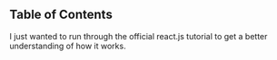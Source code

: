 ## Table of Contents
I just wanted to run through the official react.js tutorial to get a better understanding of how it works.